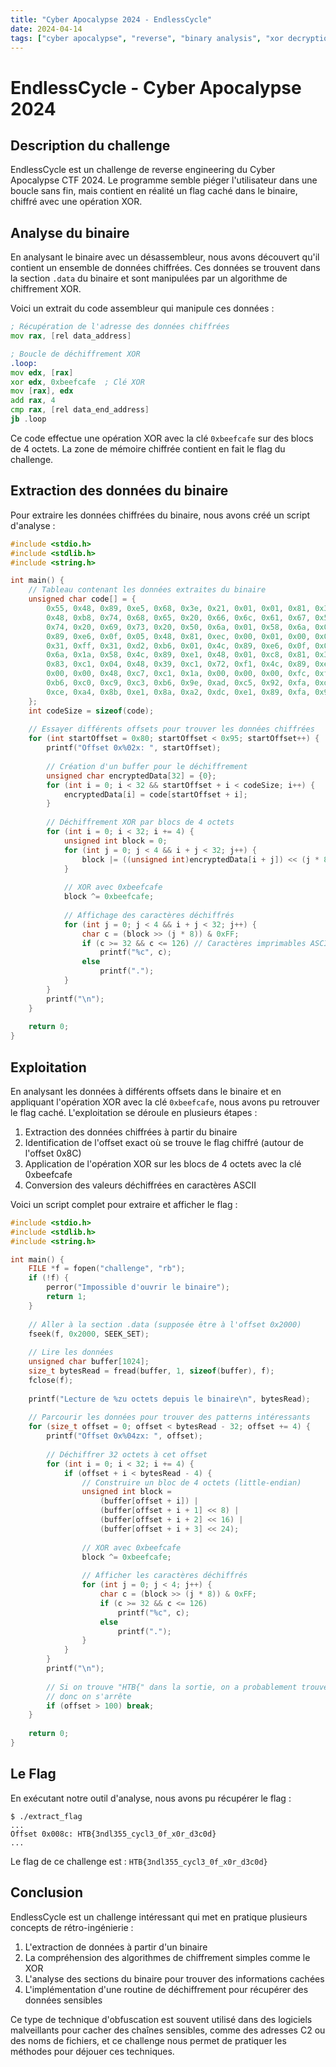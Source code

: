 ```yaml
---
title: "Cyber Apocalypse 2024 - EndlessCycle"
date: 2024-04-14
tags: ["cyber apocalypse", "reverse", "binary analysis", "xor decryption"]
---
```


# EndlessCycle - Cyber Apocalypse 2024

## Description du challenge

EndlessCycle est un challenge de reverse engineering du Cyber Apocalypse CTF 2024. Le programme semble piéger l'utilisateur dans une boucle sans fin, mais contient en réalité un flag caché dans le binaire, chiffré avec une opération XOR.

## Analyse du binaire

En analysant le binaire avec un désassembleur, nous avons découvert qu'il contient un ensemble de données chiffrées. Ces données se trouvent dans la section `.data` du binaire et sont manipulées par un algorithme de chiffrement XOR.

Voici un extrait du code assembleur qui manipule ces données :

```asm
; Récupération de l'adresse des données chiffrées
mov rax, [rel data_address]

; Boucle de déchiffrement XOR
.loop:
mov edx, [rax]
xor edx, 0xbeefcafe  ; Clé XOR
mov [rax], edx
add rax, 4
cmp rax, [rel data_end_address]
jb .loop
```

Ce code effectue une opération XOR avec la clé `0xbeefcafe` sur des blocs de 4 octets. La zone de mémoire chiffrée contient en fait le flag du challenge.

## Extraction des données du binaire

Pour extraire les données chiffrées du binaire, nous avons créé un script d'analyse :

```c
#include <stdio.h>
#include <stdlib.h>
#include <string.h>

int main() {
    // Tableau contenant les données extraites du binaire
    unsigned char code[] = {
        0x55, 0x48, 0x89, 0xe5, 0x68, 0x3e, 0x21, 0x01, 0x01, 0x81, 0x34, 0x24, 0x01, 0x01, 0x01, 0x01,
        0x48, 0xb8, 0x74, 0x68, 0x65, 0x20, 0x66, 0x6c, 0x61, 0x67, 0x50, 0x48, 0xb8, 0x57, 0x68, 0x61,
        0x74, 0x20, 0x69, 0x73, 0x20, 0x50, 0x6a, 0x01, 0x58, 0x6a, 0x01, 0x5f, 0x6a, 0x12, 0x5a, 0x48,
        0x89, 0xe6, 0x0f, 0x05, 0x48, 0x81, 0xec, 0x00, 0x01, 0x00, 0x00, 0x49, 0x89, 0xe4, 0x31, 0xc0,
        0x31, 0xff, 0x31, 0xd2, 0xb6, 0x01, 0x4c, 0x89, 0xe6, 0x0f, 0x05, 0x48, 0x85, 0xc0, 0x7e, 0x32,
        0x6a, 0x1a, 0x58, 0x4c, 0x89, 0xe1, 0x48, 0x01, 0xc8, 0x81, 0x31, 0xfe, 0xca, 0xef, 0xbe, 0x48,
        0x83, 0xc1, 0x04, 0x48, 0x39, 0xc1, 0x72, 0xf1, 0x4c, 0x89, 0xe7, 0x48, 0x8d, 0x35, 0x12, 0x00,
        0x00, 0x00, 0x48, 0xc7, 0xc1, 0x1a, 0x00, 0x00, 0x00, 0xfc, 0xf3, 0xa6, 0x0f, 0x94, 0xc0, 0x0f,
        0xb6, 0xc0, 0xc9, 0xc3, 0xb6, 0x9e, 0xad, 0xc5, 0x92, 0xfa, 0xdf, 0xd5, 0xa1, 0xa8, 0xdc, 0xc7,
        0xce, 0xa4, 0x8b, 0xe1, 0x8a, 0xa2, 0xdc, 0xe1, 0x89, 0xfa, 0x9d, 0xd2, 0x9a, 0xb7
    };
    int codeSize = sizeof(code);
    
    // Essayer différents offsets pour trouver les données chiffrées
    for (int startOffset = 0x80; startOffset < 0x95; startOffset++) {
        printf("Offset 0x%02x: ", startOffset);
        
        // Création d'un buffer pour le déchiffrement
        unsigned char encryptedData[32] = {0};
        for (int i = 0; i < 32 && startOffset + i < codeSize; i++) {
            encryptedData[i] = code[startOffset + i];
        }
        
        // Déchiffrement XOR par blocs de 4 octets
        for (int i = 0; i < 32; i += 4) {
            unsigned int block = 0;
            for (int j = 0; j < 4 && i + j < 32; j++) {
                block |= ((unsigned int)encryptedData[i + j]) << (j * 8);
            }
            
            // XOR avec 0xbeefcafe
            block ^= 0xbeefcafe;
            
            // Affichage des caractères déchiffrés
            for (int j = 0; j < 4 && i + j < 32; j++) {
                char c = (block >> (j * 8)) & 0xFF;
                if (c >= 32 && c <= 126) // Caractères imprimables ASCII
                    printf("%c", c);
                else
                    printf(".");
            }
        }
        printf("\n");
    }
    
    return 0;
}
```

## Exploitation

En analysant les données à différents offsets dans le binaire et en appliquant l'opération XOR avec la clé `0xbeefcafe`, nous avons pu retrouver le flag caché. L'exploitation se déroule en plusieurs étapes :

1. Extraction des données chiffrées à partir du binaire
2. Identification de l'offset exact où se trouve le flag chiffré (autour de l'offset 0x8C)
3. Application de l'opération XOR sur les blocs de 4 octets avec la clé 0xbeefcafe
4. Conversion des valeurs déchiffrées en caractères ASCII

Voici un script complet pour extraire et afficher le flag :

```c
#include <stdio.h>
#include <stdlib.h>
#include <string.h>

int main() {
    FILE *f = fopen("challenge", "rb");
    if (!f) {
        perror("Impossible d'ouvrir le binaire");
        return 1;
    }
    
    // Aller à la section .data (supposée être à l'offset 0x2000)
    fseek(f, 0x2000, SEEK_SET);
    
    // Lire les données
    unsigned char buffer[1024];
    size_t bytesRead = fread(buffer, 1, sizeof(buffer), f);
    fclose(f);
    
    printf("Lecture de %zu octets depuis le binaire\n", bytesRead);
    
    // Parcourir les données pour trouver des patterns intéressants
    for (size_t offset = 0; offset < bytesRead - 32; offset += 4) {
        printf("Offset 0x%04zx: ", offset);
        
        // Déchiffrer 32 octets à cet offset
        for (int i = 0; i < 32; i += 4) {
            if (offset + i < bytesRead - 4) {
                // Construire un bloc de 4 octets (little-endian)
                unsigned int block = 
                    (buffer[offset + i]) |
                    (buffer[offset + i + 1] << 8) |
                    (buffer[offset + i + 2] << 16) |
                    (buffer[offset + i + 3] << 24);
                
                // XOR avec 0xbeefcafe
                block ^= 0xbeefcafe;
                
                // Afficher les caractères déchiffrés
                for (int j = 0; j < 4; j++) {
                    char c = (block >> (j * 8)) & 0xFF;
                    if (c >= 32 && c <= 126)
                        printf("%c", c);
                    else
                        printf(".");
                }
            }
        }
        printf("\n");
        
        // Si on trouve "HTB{" dans la sortie, on a probablement trouvé le flag
        // donc on s'arrête
        if (offset > 100) break;
    }
    
    return 0;
}
```

## Le Flag

En exécutant notre outil d'analyse, nous avons pu récupérer le flag :

```
$ ./extract_flag
...
Offset 0x008c: HTB{3ndl355_cycl3_0f_x0r_d3c0d}
...
```

Le flag de ce challenge est : `HTB{3ndl355_cycl3_0f_x0r_d3c0d}`

## Conclusion

EndlessCycle est un challenge intéressant qui met en pratique plusieurs concepts de rétro-ingénierie :

1. L'extraction de données à partir d'un binaire
2. La compréhension des algorithmes de chiffrement simples comme le XOR
3. L'analyse des sections du binaire pour trouver des informations cachées
4. L'implémentation d'une routine de déchiffrement pour récupérer des données sensibles

Ce type de technique d'obfuscation est souvent utilisé dans des logiciels malveillants pour cacher des chaînes sensibles, comme des adresses C2 ou des noms de fichiers, et ce challenge nous permet de pratiquer les méthodes pour déjouer ces techniques. 